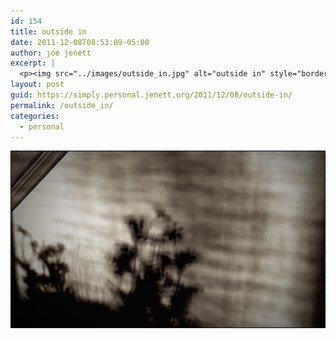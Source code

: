 ```yaml
---
id: 154
title: outside in
date: 2011-12-08T08:53:09-05:00
author: joe jenett
excerpt: |
  <p><img src="../images/outside_in.jpg" alt="outside in" style="border:none;" /></p>
layout: post
guid: https://simply.personal.jenett.org/2011/12/08/outside-in/
permalink: /outside_in/
categories:
  - personal
---
```

<img src="../images/outside_in.jpg" alt="outside in" style="border:none;" />